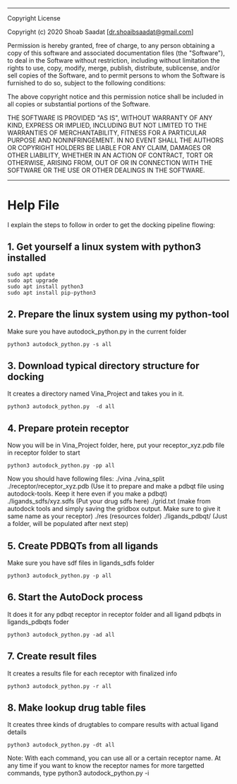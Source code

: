 __________________________________________________
Copyright License

Copyright (c) 2020 Shoab Saadat [dr.shoaibsaadat@gmail.com]

Permission is hereby granted, free of charge, to any person obtaining a copy
of this software and associated documentation files (the "Software"), to deal
in the Software without restriction, including without limitation the rights
to use, copy, modify, merge, publish, distribute, sublicense, and/or sell
copies of the Software, and to permit persons to whom the Software is
furnished to do so, subject to the following conditions:

The above copyright notice and this permission notice shall be included in all
copies or substantial portions of the Software.

THE SOFTWARE IS PROVIDED "AS IS", WITHOUT WARRANTY OF ANY KIND, EXPRESS OR
IMPLIED, INCLUDING BUT NOT LIMITED TO THE WARRANTIES OF MERCHANTABILITY,
FITNESS FOR A PARTICULAR PURPOSE AND NONINFRINGEMENT. IN NO EVENT SHALL THE
AUTHORS OR COPYRIGHT HOLDERS BE LIABLE FOR ANY CLAIM, DAMAGES OR OTHER
LIABILITY, WHETHER IN AN ACTION OF CONTRACT, TORT OR OTHERWISE, ARISING FROM,
OUT OF OR IN CONNECTION WITH THE SOFTWARE OR THE USE OR OTHER DEALINGS IN THE
SOFTWARE.
__________________________________________________

# Help File
I explain the steps to follow in order to get the docking pipeline flowing:

## 1. Get yourself a linux system with python3 installed
```
sudo apt update
sudo apt upgrade
sudo apt install python3
sudo apt install pip-python3
```

## 2. Prepare the linux system using my python-tool
Make sure you have autodock_python.py in the current folder
```
python3 autodock_python.py -s all
```

## 3. Download typical directory structure for docking
It creates a directory named Vina_Project and takes you in it.
```
python3 autodock_python.py	-d all
```

## 4. Prepare protein receptor
Now you will be in Vina_Project folder, here, put your receptor_xyz.pdb file in receptor folder to start
```
python3 autodock_python.py -pp all
```

Now you should have following files:
./vina
./vina_split
./receptor/receptor_xyz.pdb (Use it to prepare and make a pdbqt file using autodock-tools. Keep it here even if you make a pdbqt)
./ligands_sdfs/xyz.sdfs (Put your drug sdfs here)
./grid.txt (make from autodock tools and simply saving the gridbox output. Make sure to give it same name as your receptor)
./res (resources folder)
./ligands_pdbqt/ (Just a folder, will be populated after next step)

## 5. Create PDBQTs from all ligands
Make sure you have sdf files in ligands_sdfs folder
```
python3 autodock_python.py -p all
```

## 6. Start the AutoDock process
It does it for any pdbqt receptor in receptor folder and all ligand pdbqts in ligands_pdbqts foder
```
python3 autodock_python.py -ad all
```

## 7. Create result files
It creates a results file for each receptor with finalized info
```
python3 autodock_python.py -r all
```

## 8. Make lookup drug table files
It creates three kinds of drugtables to compare results with actual ligand details
```
python3 autodock_python.py -dt all
```

Note: With each command, you can use all or a certain receptor name. At any time if you want to know the receptor names for more targetted commands, type python3 autodock_python.py -i
